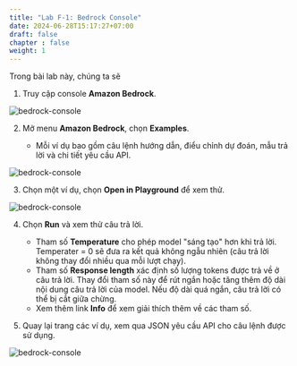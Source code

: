 ```yaml
---
title: "Lab F-1: Bedrock Console"
date: 2024-06-28T15:17:27+07:00
draft: false
chapter : false
weight: 1
---
```

Trong bài lab này, chúng ta sẽ 

1. Truy cập console **Amazon Bedrock**.

![bedrock-console](/images/2-Bedrock/F-1/1-bedrock-welcome.png)

2. Mở menu **Amazon Bedrock**, chọn **Examples**.

   - Mỗi ví dụ bao gồm câu lệnh hướng dẫn, điểu chỉnh dự đoán, mẫu trả lời và chi tiết yêu cầu API.

![bedrock-console](/images/2-Bedrock/F-1/2-examples.png)

3. Chọn một ví dụ, chọn **Open in Playground** để xem thử.

![bedrock-console](/images/2-Bedrock/F-1/3-playground.png)

4. Chọn **Run** và xem thử câu trả lời.

   - Tham số **Temperature** cho phép model "sáng tạo" hơn khi trả lời. Temperater = 0 sẽ đưa ra kết quả không ngẫu nhiên (câu trả lời không thay đổi nhiều qua mỗi lượt chạy). 
   - Tham số **Response length** xác định số lượng tokens được trả về ở câu trả lời. Thay đổi tham số này để rút ngắn hoặc tăng thêm độ dài nội dung câu trả lời của model. Nếu độ dài quá ngắn, câu trả lời có thể bị cắt giữa chừng.
   - Xem thêm link **Info** để xem giải thích thêm về các tham số.

5. Quay lại trang các ví dụ, xem qua JSON yêu cầu API cho câu lệnh được sử dụng.

![bedrock-console](/images/2-Bedrock/F-1/4-reqAPI.png)


